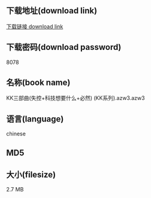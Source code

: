 ## 下载地址(download link)
[下载链接 download link](https://voluble-croquembouche-d321dc.netlify.app/?s=KK%E4%B8%89%E9%83%A8%E6%9B%B2%28%E5%A4%B1%E6%8E%A7%2B%E7%A7%91%E6%8A%80%E6%83%B3%E8%A6%81%E4%BB%80%E4%B9%88%2B%E5%BF%85%E7%84%B6%29+%28KK%E7%B3%BB%E5%88%97%29.azw3)

## 下载密码(download password)
8078

## 名称(book name)
KK三部曲(失控+科技想要什么+必然) (KK系列).azw3.azw3

## 语言(language)
chinese

## MD5


## 大小(filesize)
2.7 MB
